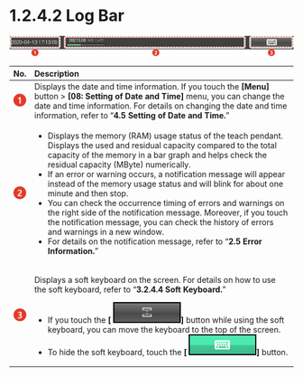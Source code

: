 # 1.2.4.2 Log Bar

![Figure 9 Log Bar](../../../_assets/image_287.png)

<table>
  <thead>
    <tr>
      <th style="text-align:left">No.</th>
      <th style="text-align:left">Description</th>
    </tr>
  </thead>
  <tbody>
    <tr>
      <td style="text-align:left">
        <img src="../../../_assets/c1.png" alt/>
      </td>
      <td style="text-align:left">Displays the date and time information. If you touch the <b>[Menu]</b> button
        &gt; <b>[08: Setting of Date and Time]</b> menu, you can change the date
        and time information. For details on changing the date and time information,
        refer to &#x201C;<b>4.5</b>  <b>Setting of Date and Time.</b>&#x201D;</td>
    </tr>
    <tr>
      <td style="text-align:left">
        <img src="../../../_assets/c2.png" alt/>
      </td>
      <td style="text-align:left">
        <ul>
          <li>Displays the memory (RAM) usage status of the teach pendant. Displays
            the used and residual capacity compared to the total capacity of the memory
            in a bar graph and helps check the residual capacity (MByte) numerically.</li>
          <li>If an error or warning occurs, a notification message will appear instead
            of the memory usage status and will blink for about one minute and then
            stop.</li>
          <li>You can check the occurrence timing of errors and warnings on the right
            side of the notification message. Moreover, if you touch the notification
            message, you can check the history of errors and warnings in a new window.</li>
          <li>For details on the notification message, refer to &#x201C;<b>2.5 Error Information.</b>&#x201D;</li>
        </ul>
      </td>
    </tr>
    <tr>
      <td style="text-align:left">
        <img src="../../../_assets/c3.png" alt/>
      </td>
      <td style="text-align:left">
        <p>Displays a soft keyboard on the screen. For details on how to use the
          soft keyboard, refer to &#x201C;<b>3.2.4.4 Soft Keyboard.</b>&#x201D;</p>
        <ul>
          <li>If you touch the <b>[</b>
            <img src="../../../_assets/bt-dock-softkb.png"
            alt/><b>]</b> button while using the soft keyboard, you can move the keyboard
            to the top of the screen.</li>
          <li>To hide the soft keyboard, touch the <b>[</b>
            <img src="../../../_assets/bt-softkb.png"
            alt/><b>]</b> button.</li>
        </ul>
      </td>
    </tr>
  </tbody>
</table>

